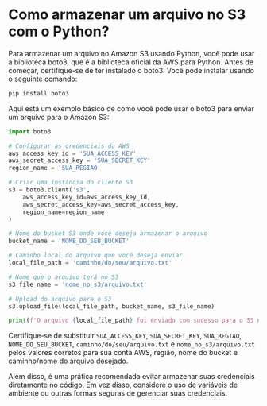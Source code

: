 # Como armazenar um arquivo no S3 com o Python?
Para armazenar um arquivo no Amazon S3 usando Python, você pode usar a biblioteca boto3, que é a biblioteca oficial da AWS para Python. Antes de começar, certifique-se de ter instalado o boto3. Você pode instalar usando o seguinte comando:

```bash
pip install boto3
```

Aqui está um exemplo básico de como você pode usar o boto3 para enviar um arquivo para o Amazon S3:

```python
import boto3

# Configurar as credenciais da AWS
aws_access_key_id = 'SUA_ACCESS_KEY'
aws_secret_access_key = 'SUA_SECRET_KEY'
region_name = 'SUA_REGIAO'

# Criar uma instância do cliente S3
s3 = boto3.client('s3', 
    aws_access_key_id=aws_access_key_id, 
    aws_secret_access_key=aws_secret_access_key, 
    region_name=region_name
)

# Nome do bucket S3 onde você deseja armazenar o arquivo
bucket_name = 'NOME_DO_SEU_BUCKET'

# Caminho local do arquivo que você deseja enviar
local_file_path = 'caminho/do/seu/arquivo.txt'

# Nome que o arquivo terá no S3
s3_file_name = 'nome_no_s3/arquivo.txt'

# Upload do arquivo para o S3
s3.upload_file(local_file_path, bucket_name, s3_file_name)

print(f'O arquivo {local_file_path} foi enviado com sucesso para o S3 no caminho {bucket_name}/{s3_file_name}.')
```

Certifique-se de substituir `SUA_ACCESS_KEY`, `SUA_SECRET_KEY`, `SUA_REGIAO`, `NOME_DO_SEU_BUCKET`, `caminho/do/seu/arquivo.txt` e `nome_no_s3/arquivo.txt` pelos valores corretos para sua conta AWS, região, nome do bucket e caminho/nome do arquivo desejado.

Além disso, é uma prática recomendada evitar armazenar suas credenciais diretamente no código. Em vez disso, considere o uso de variáveis de ambiente ou outras formas seguras de gerenciar suas credenciais.
